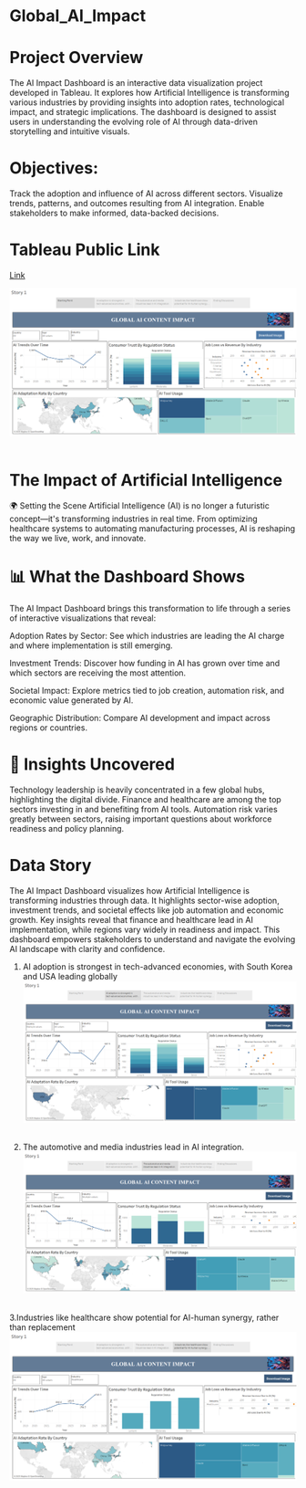 # Global_AI_Impact

# Project Overview
The AI Impact Dashboard is an interactive data visualization project developed in Tableau. It explores how Artificial Intelligence is transforming various industries by providing insights into adoption rates, technological impact, and strategic implications. The dashboard is designed to assist users in understanding the evolving role of AI through data-driven storytelling and intuitive visuals.

# Objectives:
Track the adoption and influence of AI across different sectors.
Visualize trends, patterns, and outcomes resulting from AI integration.
Enable stakeholders to make informed, data-backed decisions.

# Tableau Public Link
[Link](https://public.tableau.com/app/profile/kirtee.rathod/viz/AI_IMPACT/Dashboard1)

<img src="AI_impact_Dash.png"  width=""/> &nbsp;

# The Impact of Artificial Intelligence
🌍 Setting the Scene
Artificial Intelligence (AI) is no longer a futuristic concept—it's transforming industries in real time. From optimizing healthcare systems to automating manufacturing processes, AI is reshaping the way we live, work, and innovate.

# 📊 What the Dashboard Shows
The AI Impact Dashboard brings this transformation to life through a series of interactive visualizations that reveal:

Adoption Rates by Sector: See which industries are leading the AI charge and where implementation is still emerging.

Investment Trends: Discover how funding in AI has grown over time and which sectors are receiving the most attention.

Societal Impact: Explore metrics tied to job creation, automation risk, and economic value generated by AI.

Geographic Distribution: Compare AI development and impact across regions or countries.

# 🧠 Insights Uncovered

Technology leadership is heavily concentrated in a few global hubs, highlighting the digital divide.
Finance and healthcare are among the top sectors investing in and benefiting from AI tools.
Automation risk varies greatly between sectors, raising important questions about workforce readiness and policy planning.

# Data Story

The AI Impact Dashboard visualizes how Artificial Intelligence is transforming industries through data. It highlights sector-wise adoption, investment trends, and societal effects like job automation and economic growth. Key insights reveal that finance and healthcare lead in AI implementation, while regions vary widely in readiness and impact. This dashboard empowers stakeholders to understand and navigate the evolving AI landscape with clarity and confidence.

1. AI adoption is strongest in tech-advanced economies, with South Korea and  USA leading globally
<img src="strong_tech_country.png"  width=""/> &nbsp;

2. The automotive and media industries lead in AI integration.
<img src="lead_ai_integration.png"  width=""/> &nbsp;

3.Industries like healthcare show potential for AI-human synergy, rather than replacement
<img src="healthcare.png"  width=""/> &nbsp;
